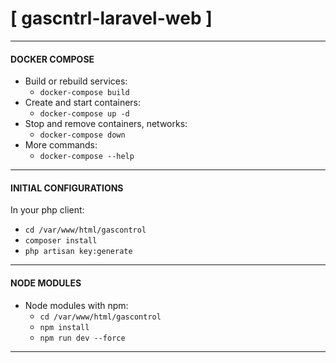 # [ gascntrl-laravel-web ]

--- 
#### DOCKER COMPOSE
* Build or rebuild services:
    - ```docker-compose build```
* Create and start containers:
    - ```docker-compose up -d```
* Stop and remove containers, networks:
    - ```docker-compose down```
* More commands:
    - ```docker-compose --help```

---

#### INITIAL CONFIGURATIONS
In your php client:
- ```cd /var/www/html/gascontrol```
- ```composer install```
- ```php artisan key:generate```

---

#### NODE MODULES
* Node modules with npm:
    - ```cd /var/www/html/gascontrol```
    - ```npm install```
    - ```npm run dev --force```

---
